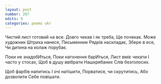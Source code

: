 ```yaml
---
layout: post
number: 267
edits: 9
categories: poems ukr
---
```


Чистий лист готовий на все. 
Довго чекав і як треба,
Ще почекає.
Може художник 
Штриха нанесе,
Письменник
Рядків наскладає,
Збере в есе,
Чи дитина на колаж порубає.

Поки не знадобИться, 
Поки натхнення барИться, 
Лист вміє чекати
І часто у стосах,
Щоб в душу ввібрати
Нашкрябаних 
Слів безголосих.

Щоб фарбів напитись 
І очі натішити,
Порватися, чи скрутитись,
Або дозволити 
Себе повішати.
